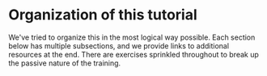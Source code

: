 # Organization of this tutorial

We've tried to organize this in the most logical way possible. Each section below has multiple subsections, and we provide links to additional resources at the end. There are exercises sprinkled throughout to break up the passive nature of the training.
